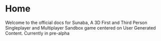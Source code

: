 # Home
Welcome to the official docs for Sunaba, A 3D First and Third Person Singleplayer and Multiplayer Sandbox game centered on User Generated Content. Currently in pre-alpha

